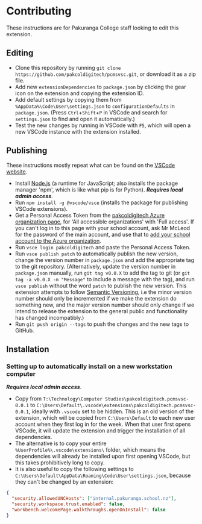 # Contributing

These instructions are for Pakuranga College staff looking to edit this extension.

## Editing

- Clone this repository by running `git clone https://github.com/pakcoldigitech/pcmsvsc.git`, or download it as a zip file.
- Add new `extensionDependencies` to `package.json` by clicking the gear icon on the extension and copying the extension ID.
- Add default settings by copying them from `%AppData%\Code\User\settings.json` to `configurationDefaults` in `package.json`. (Press `Ctrl`+`Shift`+`P` in VSCode and search for `settings.json` to find and open it automatically.)
- Test the new changes by running in VSCode with `F5`, which will open a new VSCode instance with the extension installed.

## Publishing

These instructions mostly repeat what can be found on the [VSCode website](https://code.visualstudio.com/api/working-with-extensions/publishing-extension).

- Install [Node.js](https://nodejs.org) (a runtime for JavaScript; also installs the package manager 'npm', which is like what pip is for Python). ___Requires local admin access___.
- Run `npm install -g @vscode/vsce` (installs the package for publishing VSCode extensions).
- Get a Personal Access Token from the [pakcoldigitech Azure organization page](https://dev.azure.com/pakcoldigitech/_usersSettings/tokens), for 'All accessible organizations' with 'Full access'. If you can't log in to this page with your school account, ask Mr McLeod for the password of the main account, and use that to [add your school account to the Azure organization](https://dev.azure.com/pakcoldigitech/_settings/users).
- Run `vsce login pakcoldigitech` and paste the Personal Access Token.
- Run `vsce publish patch` to automatically publish the new version, change the version number in `package.json` and add the appropriate tag to the git repository. (Alternatively, update the version number in `package.json` manually, run `git tag v0.0.X` to add the tag to git (or `git tag -a v0.0.X -m "Message"` to include a message with the tag), and run `vsce publish` without the word `patch` to publish the new version. This extension attempts to follow [Semantic Versioning](https://semver.org/), i.e the minor version number should only be incremented if we make the extension do something new, and the major version number should only change if we intend to release the extension to the general public and functionality has changed incompatibly.)
- Run `git push origin --tags` to push the changes and the new tags to GitHub.

## Installation

### Setting up to automatically install on a new workstation computer

___Requires local admin access___.

- Copy from `T:\Technology\Computer Studies\pakcoldigitech.pcmsvsc-0.0.1` to `C:\Users\Default\.vscode\extensions\pakcoldigitech.pcmsvsc-0.0.1`, ideally with `.vscode` set to be hidden. This is an old version of the extension, which will be copied from `C:\Users\Default` to each new user account when they first log in for the week. When that user first opens VSCode, it will update the extension and trigger the installation of all dependencies.
- The alternative is to copy your entire `%UserProfile%\.vscode\extensions\` folder, which means the dependencies will already be installed upon first opening VSCode, but this takes prohibitively long to copy.
- It is also useful to copy the following settings to `C:\Users\Default\AppData\Roaming\Code\User\settings.json`, because they can't be changed by an extension:
```json
{
  "security.allowedUNCHosts": ["internal.pakuranga.school.nz"],
  "security.workspace.trust.enabled": false,
  "workbench.welcomePage.walkthroughs.openOnInstall": false
}
```
